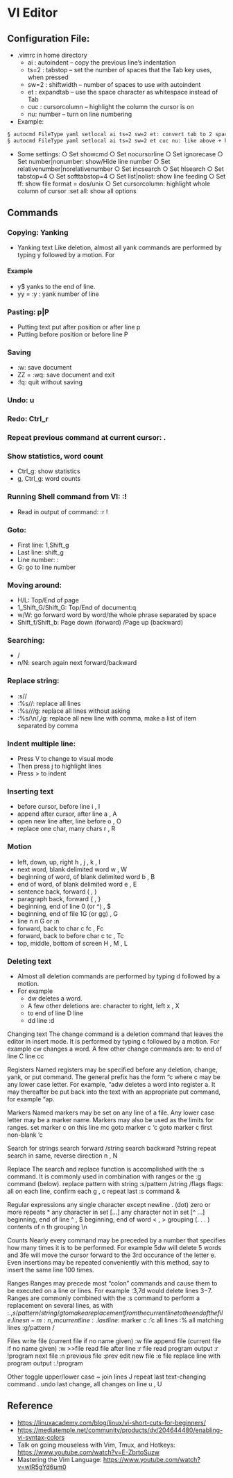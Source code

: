 # VI Editor
## Configuration File:

- .vimrc in home directory
    - ai : autoindent – copy the previous line’s indentation
    - ts=2 : tabstop – set the number of spaces that the Tab key uses, when pressed
    - sw=2 : shiftwidth – number of spaces to use with autoindent
    - et : expandtab – use the space character as whitespace instead of Tab
    - cuc : cursorcolumn – highlight the column the cursor is on
    - nu: number – turn on line numbering
- Example:
```bash
§ autocmd FileType yaml setlocal ai ts=2 sw=2 et: convert tab to 2 spaces
§ autocmd FileType yaml setlocal ai ts=2 sw=2 et cuc nu: like above + highlight column and turn on line numbering
```
- Some settings:
    ○ Set showcmd
    ○ Set nocursorline
    ○ Set ignorecase
    ○ Set number|nonumber: show/Hide line number
    ○ Set relativenumber|norelativenumber
    ○ Set incsearch
    ○ Set hlsearch
    ○ Set tabstop=4
    ○ Set softtabstop=4
    ○ Set list|nolist: show line feeding
    ○ Set ff: show file format = dos/unix
    ○ Set cursorcolumn: highlight whole column of cursor
    :set all: show all options

## Commands
### Copying: Yanking
- Yanking text Like deletion, almost all yank commands are performed by typing y followed by a motion. For 

#### Example

- y$ yanks to the end of line. 
- <numbyyer>yy = <number>:y : yank number of line

### Pasting: p|P
- Putting text put after position or after line p 
- Putting before position or before line P 

### Saving
- :w: save document
- ZZ = :wq: save document and exit
- :!q: quit without saving

### Undo: u
### Redo: Ctrl_r

### Repeat previous command at current cursor: .

### Show statistics, word count
- Ctrl_g: show statistics
- g, Ctrl_g: word counts

### Running Shell command from VI: :!
- Read in output of command: :r !

### Goto:
- First line: 1,Shift_g
- Last line: shift_g
- Line number: :
- G: go to line number

### Moving around:
- H/L: Top/End of page
- 1_Shift_G/Shift_G: Top/End of document:q
- w/W: go forward word by word/the whole phrase separated by space
- Shift_f/Shift_b: Page down (forward) /Page up (backward)

### Searching:
- /
- n/N: search again next forward/backward

### Replace string:
- :s//
- :%s//: replace all lines
- :%s///g: replace all lines without asking
- :%s/\n/,/g: replace all new line with comma, make a list of item separated by comma

### Indent multiple line:
- Press V to change to visual mode
- Then press j to highlight lines
- Press > to indent

### Inserting text 
- before cursor, before line i , I 
- append after cursor, after line a , A 
- open new line after, line before o , O 
- replace one char, many chars r , R

### Motion 
- left, down, up, right h , j , k , l 
- next word, blank delimited word w , W 
- beginning of word, of blank delimited word b , B 
- end of word, of blank delimited word e , E 
- sentence back, forward ( , ) 
- paragraph back, forward { , } 
- beginning, end of line 0 (or ^) , $ 
- beginning, end of file 1G (or gg) , G 
- line n n G or :n 
- forward, back to char c fc , Fc 
- forward, back to before char c tc , Tc 
- top, middle, bottom of screen H , M , L

### Deleting text 
- Almost all deletion commands are performed by typing d followed by a motion. 
- For example 
    - dw deletes a word. 
    - A few other deletions are: character to right, left x , X 
    - to end of line D line 
    - dd line :d

Changing text The change command is a deletion command that leaves the editor in insert mode. It is performed by typing c followed by a motion. For example cw changes a word. A few other change commands are: to end of line C line cc

Registers Named registers may be specified before any deletion, change, yank, or put command. The general prefix has the form “c where c may be any lower case letter. For example, “adw deletes a word into register a. It may thereafter be put back into the text with an appropriate put command, for example “ap.

Markers Named markers may be set on any line of a file. Any lower case letter may be a marker name. Markers may also be used as the limits for ranges. set marker c on this line mc goto marker c ‘c goto marker c first non-blank ’c

Search for strings search forward /string search backward ?string repeat search in same, reverse direction n , N

Replace The search and replace function is accomplished with the :s command. It is commonly used in combination with ranges or the :g command (below). replace pattern with string :s/pattern /string /flags flags: all on each line, confirm each g , c repeat last :s command &

Regular expressions any single character except newline . (dot) zero or more repeats * any character in set […] any character not in set [^ …] beginning, end of line ^ , $ beginning, end of word \< , > grouping (. . . ) contents of n th grouping \n

Counts Nearly every command may be preceded by a number that specifies how many times it is to be performed. For example 5dw will delete 5 words and 3fe will move the cursor forward to the 3rd occurance of the letter e. Even insertions may be repeated conveniently with this method, say to insert the same line 100 times.

Ranges Ranges may precede most “colon” commands and cause them to be executed on a line or lines. For example :3,7d would delete lines 3−7. Ranges are commonly combined with the :s command to perform a replacement on several lines, as with :.,$s/pattern/string/g to make a replacement from the current line to the end of the file. lines n-m :n ,m current line :. last line :$ marker c :’c all lines :% all matching lines :g/pattern /

Files write file (current file if no name given) :w file append file (current file if no name given) :w >>file read file after line :r file read program output :r !program next file :n previous file :prev edit new file :e file replace line with program output :.!program

Other toggle upper/lower case ~ join lines J repeat last text-changing command . undo last change, all changes on line u , U

## Reference

- https://linuxacademy.com/blog/linux/vi-short-cuts-for-beginners/
- https://mediatemple.net/community/products/dv/204644480/enabling-vi-syntax-colors
- Talk on going mouseless with Vim, Tmux, and Hotkeys: https://www.youtube.com/watch?v=E-ZbrtoSuzw
- Mastering the Vim Language: https://www.youtube.com/watch?v=wlR5gYd6um0